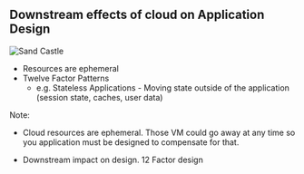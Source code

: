 <!-- .element: class="textleft-imageright" -->

## Downstream effects of cloud on Application Design

![Sand Castle](slides/resources/images/beach.jpg "Sand Castle") <!-- .element: style="border:1px solid black;" -->
* Resources are ephemeral
* Twelve Factor Patterns
  * e.g. Stateless Applications - Moving state outside of the application (session state, caches, user data)

Note:

- Cloud resources are ephemeral.  Those VM could go away at any time so you application must be designed to compensate for that.

- Downstream impact on design.  12 Factor design
